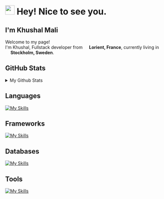 
<h1><img src="https://emojis.slackmojis.com/emojis/images/1531849430/4246/blob-sunglasses.gif?1531849430" width="30"/> Hey! Nice to see you.</h1>
<h2>I'm Khushal Mali</h2>
<p>Welcome to my page! </br> I'm Khushal, Fullstack developer from <img src="https://cdn-icons-png.flaticon.com/512/197/197560.png" width="13"/> <b>Lorient, France</b>, currently living in <img src="https://cdn-icons-png.flaticon.com/512/197/197564.png" width="13"/> <b>Stockholm, Sweden</b>. </p>

</h4>

<h2>GitHub Stats</h2>
<details>
<summary> 
My Github Stats
</summary>

![Khushal's Github Stats](https://github-readme-stats.vercel.app/api?username=khushal8448&show_icons=true&hide_title=true&count_private=true&theme=dark)

</details>

<h2>Languages</h2>

[![My Skills](https://skillicons.dev/icons?i=ts,js)](https://skillicons.dev)

<h2>Frameworks</h2>
  
[![My Skills](https://skillicons.dev/icons?i=express,react,nextjs,tailwindcss)](https://skillicons.dev)

<h2>Databases</h2>
  
[![My Skills](https://skillicons.dev/icons?i=postgres,redis,mongo)](https://skillicons.dev)

<h2>Tools</h2>
 
[![My Skills](https://skillicons.dev/icons?i=prisma,git,docker,vscode)](https://skillicons.dev)
